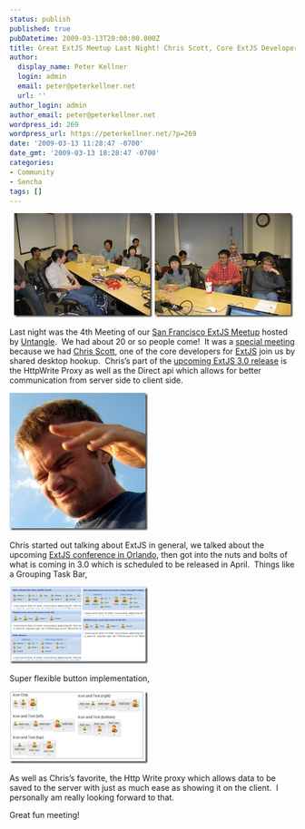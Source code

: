 ```yaml
---
status: publish
published: true
pubDatetime: 2009-03-13T20:00:00.000Z
title: Great ExtJS Meetup Last Night! Chris Scott, Core ExtJS Developer Joined Us
author:
  display_name: Peter Kellner
  login: admin
  email: peter@peterkellner.net
  url: ''
author_login: admin
author_email: peter@peterkellner.net
wordpress_id: 269
wordpress_url: https://peterkellner.net/?p=269
date: '2009-03-13 11:28:47 -0700'
date_gmt: '2009-03-13 18:28:47 -0700'
categories:
- Community
- Sencha
tags: []
---
```

<p>&#160; <a href="/wp/wp-content/uploads/2009/03/IMG_1288.jpg"><img style="border-right-width: 0px; display: inline; border-top-width: 0px; border-bottom-width: 0px; border-left-width: 0px" title="IMG_1288" border="0" alt="IMG_1288" src="/wp/wp-content/uploads/2009/03/IMG_1288_thumb.jpg" width="244" height="184" /></a> <a href="/wp/wp-content/uploads/2009/03/IMG_1291.jpg"><img style="border-right-width: 0px; display: inline; border-top-width: 0px; border-bottom-width: 0px; border-left-width: 0px" title="IMG_1291" border="0" alt="IMG_1291" src="/wp/wp-content/uploads/2009/03/IMG_1291_thumb.jpg" width="244" height="184" /></a></p>
<p> Last night was the 4th Meeting of our <a href="http://www.meetup.com/The-San-Francisco-ExtJS-Meetup-Group/">San Francisco ExtJS Meetup</a> hosted by <a href="http://www.untangle.com/">Untangle</a>.&#160; We had about 20 or so people come!&#160; It was a <a href="http://www.meetup.com/The-San-Francisco-ExtJS-Meetup-Group/calendar/9894179/">special meeting</a> because we had <a href="http://extjs.com/forum/member.php?u=121">Chris Scott</a>, one of the core developers for <a href="http://extjs.com">ExtJS</a> join us by shared desktop hookup.&#160; Chris’s part of the <a href="http://extjs.com/blog/2008/04/21/ext-js-21-and-ext-gwt-10-released-preview-of-ext-js-30/">upcoming ExtJS 3.0 release</a> is the HttpWrite Proxy as well as the Direct api which allows for better communication from server side to client side.</p>
<p> <!--more-->
<p><a href="/wp/wp-content/uploads/2009/03/chrisscott.jpg"><img style="border-right-width: 0px; display: inline; border-top-width: 0px; border-bottom-width: 0px; border-left-width: 0px" title="Chris Scott, ExtJS Core Developer" border="0" alt="Chris Scott, ExtJS Core Developer" src="/wp/wp-content/uploads/2009/03/chrisscott_thumb.jpg" width="244" height="243" /></a></p>
<p>Chris started out talking about ExtJS in general, we talked about the upcoming <a href="http://extjs.com/conference/">ExtJS conference in Orlando</a>, then got into the nuts and bolts of what is coming in 3.0 which is scheduled to be released in April.&#160; Things like a Grouping Task Bar,</p>
<p><a href="/wp/wp-content/uploads/2009/03/image.png"><img style="border-right-width: 0px; display: inline; border-top-width: 0px; border-bottom-width: 0px; border-left-width: 0px" title="image" border="0" alt="image" src="/wp/wp-content/uploads/2009/03/image_thumb.png" width="244" height="136" /></a></p>
<p>Super flexible button implementation,</p>
<p><a href="/wp/wp-content/uploads/2009/03/image_3.png"><img style="border-right-width: 0px; display: inline; border-top-width: 0px; border-bottom-width: 0px; border-left-width: 0px" title="image" border="0" alt="image" src="/wp/wp-content/uploads/2009/03/image_thumb_3.png" width="244" height="128" /></a></p>
<p>As well as Chris’s favorite, the Http Write proxy which allows data to be saved to the server with just as much ease as showing it on the client.&#160; I personally am really looking forward to that.</p>
<p>Great fun meeting!</p>
